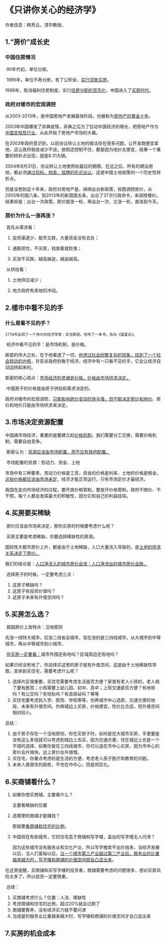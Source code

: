 # 《只讲你关心的经济学》

作者信息：韩秀云，清华教授。

## 1.“房价”成长史

### 中国住房情况

​	90年代初，单位分房。

​	1996年，单位不再分房，有了公积金，<u>实行贷款买房</u>。

​	1998年，取消福利住房制度，实行<u>住房分配的货币化</u>，中国进入了<u>买房时代</u>。

### 政府对楼市的宏观调控

​	从2003-2013年，是中国房地产发展最快阶段，也被称为<u>房地产的黄金十年</u>。

​	2003年中国爆发了非典疫情，非典之后为了拉动中国经济的增长，把房地产作为<u>中国支柱性行业</u>，从此开始了房地产市场的大幕。

​	在2003年政府意识到，以前协议转让土地的做法存在很多问题，让开发商便宜拿地，这让政府税收减少不说，放假还控制不住，都是因为地价太便宜，结果一个重要的转折点出现，就是8.31大限。

​	2004年8月31日，协议转让土地使用权最后的期限，在这之后，所有的建设用地，都必须<u>通过招标、拍卖、挂牌的形式出让</u>。这是中国土地政策的一个历史性转折点。

​	但是没想到这十年来，政府对房地产是，绵绵出台新政策，视图调控房价，从2005年的国八条，到2013年的新国国五条，出台了37次行政命令，来调控楼价。结果却是：出台一次政策，房价就涨一轮，再出台一次，又涨一轮，直涨到今天。

### 房价为什么一涨再涨？

​	首先从需求看：

1. 投资渠道少，股市又跌，大量资金没有去处；

2. 通膨担忧，不买房，钱放着就贬值；

3. 买涨不买跌，越高越追，越追越高。


   

​	从供给看：

1. 土地供应减少；

2. 地方政府有卖地的冲动。



## 2.楼市中看不见的手

### 什么是看不见的手？

 	1776年出现了一个伟大的经济学家：亚当斯密。他写了一本书，名叫《国富论》。

​	经济中看不见的手：是市场机制，是价格。

​	斯密的伟大之处，在于他看透了一切，<u>他透过社会纷繁复杂的现象，找到了一个社会转动的内核</u>，并告诉政府别敢于经济，经济中有一只看不见的手，它会让经济自动运转起来的。

​	斯密的核心观点：<u>市场经济的灵魂是价格，价格由市场供求决定。</u>

​	中国房子的价格是由房子供给和需求决定的。

​	政府对楼市的宏观调控，<u>只能影响房价变动的快与慢，但不能决定房价和地价</u>，房价和地价只能由市场供求来决定。

## 3.市场决定资源配置

​	中国搞市场经济，重要的是要建立起<u>价格机制</u>，我们需要分工交换，需要价格机制，需要自由竞争。

​	斯密认为：<u>资源应该由市场配置，而不应有政府配置。</u>

​	市场配置的资源：劳动力、资金、土地

​	市场中有三种要素，劳动力价格是工资，资金的价格是利率、土地的价格是租金，<u>这些价格都应该由市场来定</u>，经济才能正常运行，只有市场定价才最经济。

​	我国在走向市场经济的过程，要开放价格管制，要放开价格管制，政府不限价、不干预，每个人都会发挥最大的积极性，因为它和自己的利益挂钩。

## 4.买房要买稀缺

​	房价应该由市场来决定，那你买房的时候要考虑什么呢？

​	买房主要是考虑稀缺，你要选择稀缺性的房源。

​	国际性大都市房价上升，都是由于土地稀缺，人口大量流入导致的，是<u>土地的供求关系决定了房价。</u>

​	我们的结论是：<u>人口净流入的城市房价会涨；人口净流出的城市房价会跌。</u>

​	选择房子的时候，一定要考虑三点：

1. 这房子稀缺吗？
2. 这房子有投资价值吗？
3. 这房子未来有升值空间吗？

## 5.买房怎么选？

​	我国房价上涨特点：洼地原则

​	先涨一线特大城市，后涨二线省会城市，现在涨的是三四线城市，从大城市到中等城市，再从中等城市到小城市。

​	<u>你买房一定要看：</u>城市外围还有地吗？区域周边还有地吗？

​	如果已经没有地了，你选择买这里的房子就有升值空间，这是由于土地稀缺性导致，具体到买住宅，需要考虑什么呢？

1. 选择片区很重要，买住宅需要考虑生活是否方便？家里有老人小孩的，老人病了要有医院；小孩需要上幼儿园、初中、高中；上班交通是否方便？有地铁吗？有公交吗？有轻轨吗？有高铁站吗？等等
2. 买住宅要考虑到入学、医院、学校等等，你再城市中心选房，交通方便的地段，未来有升值空间，你再城边上买房，价格便宜，性价比合适，但升值空间相对较小。



总结：

1. 由于房子存在一个洼地原则，你在买房子时，如何是在大城市买房，手里要是没有这么多钱就可以考虑到城边上去买，因为交通方便，住在城边上也是一个不错的选择，如果你是在三四线城市，你可以选在市中心买房，因为市中心的房价会升值快，边上房价会升值慢。
2. 买住宅，你重点考虑的是生活的方便，考虑老人孩子医疗和教育的问题。
3. 未来人类居住的趋势，不住在市中心，而是郊区化。

## 6.买商铺看什么？

1. 如果你想买商铺，主要看什么？

   主要看稀缺的位置

2. 选哪里的商铺才能赚钱？

   那就要<u>看商铺和住宅的比例</u>。

3. 中国现在有些城市，它的住宅高于商铺和写字楼，盖出的写字楼无人问津？

   因为这些城市没有服务业和文化产业，所以写字楼卖不出价钱来，当经济发展以后，当人们富裕以后，<u>当一个城市第三产业超过第二产业后，服务业的比重越来越大时，写字楼和商铺的价值空间就会凸显出来</u>。



​	在这里提醒，买商铺和买写字楼的投资者，商铺需要考虑的问题很多，想对买房风险太多了，所以投资一定要慎重。

​	总结：

1. 买商铺考虑什么？位置：人流、稀缺性
2. 考虑商铺和住宅的比例，超过20%就会过剩了
3. 商铺要靠养，没有经济实力就不要问津
4. 当成是的服务业比重越来越大时，写字楼和商铺的价值空间才会凸显出来

## 7.买房的机会成本

